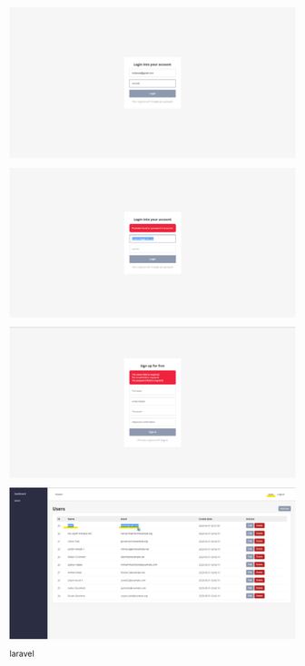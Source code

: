 ![1685501799016](image/README/1685501799016.png)

![1685501814019](image/README/1685501814019.png)

![1685501831309](image/README/1685501831309.png)

![1685501885565](image/README/1685501885565.png)

laravel
